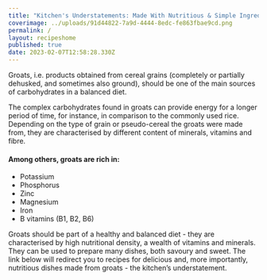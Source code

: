 ```yaml
---
title: "Kitchen's Understatements: Made With Nutritious & Simple Ingredients"
coverimage: ../uploads/91d44822-7a9d-4444-8edc-fe863fbae9cd.png
permalink: /
layout: recipeshome
published: true
date: 2023-02-07T12:58:28.330Z
---
```

Groats, i.e. products obtained from cereal grains (completely or partially dehusked, and sometimes also ground), should be one of the main sources of carbohydrates in a balanced diet.

The complex carbohydrates found in groats can provide energy for a longer period of time, for instance, in comparison to the commonly used rice. Depending on the type of grain or pseudo-cereal the groats were made from, they are characterised by different content of minerals, vitamins and fibre. 

#### Among others, groats are rich in:

* Potassium
* Phosphorus
* Zinc
* Magnesium
* Iron
* B vitamins (B1, B2, B6)

Groats should be part of a healthy and balanced diet - they are characterised by high nutritional density, a wealth of vitamins and minerals. They can be used to prepare many dishes, both savoury and sweet. The link below will redirect you to recipes for delicious and, more importantly, nutritious dishes made from groats - the kitchen’s understatement.
